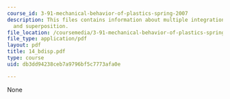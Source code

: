 ```yaml
---
course_id: 3-91-mechanical-behavior-of-plastics-spring-2007
description: This files contains information about multiple integration, energy method,
  and superposition.
file_location: /coursemedia/3-91-mechanical-behavior-of-plastics-spring-2007/db3dd94238ceb7a9796bf5c7773afa0e_14_bdisp.pdf
file_type: application/pdf
layout: pdf
title: 14_bdisp.pdf
type: course
uid: db3dd94238ceb7a9796bf5c7773afa0e

---
```

None